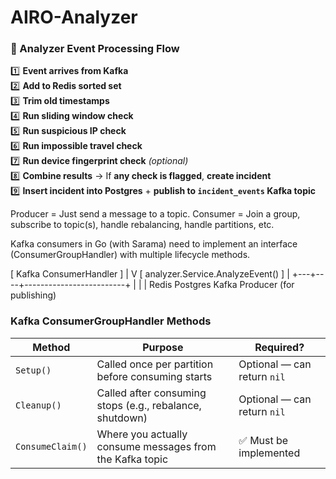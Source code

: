 # AIRO-Analyzer

### 🔁 Analyzer Event Processing Flow

1️⃣ **Event arrives from Kafka**  
2️⃣ **Add to Redis sorted set**  
3️⃣ **Trim old timestamps**  
4️⃣ **Run sliding window check**  
5️⃣ **Run suspicious IP check**  
6️⃣ **Run impossible travel check**  
7️⃣ **Run device fingerprint check** *(optional)*  
8️⃣ **Combine results** → If **any check is flagged**, **create incident**  
9️⃣ **Insert incident into Postgres** + **publish to `incident_events` Kafka topic**

Producer = Just send a message to a topic.
Consumer = Join a group, subscribe to topic(s), handle rebalancing, handle partitions, etc.

Kafka consumers in Go (with Sarama) need to implement an interface (ConsumerGroupHandler) with multiple lifecycle methods.

[ Kafka ConsumerHandler ]
         |
         V
[ analyzer.Service.AnalyzeEvent() ]
         |
     +---+----+-------------------------+
     |        |                         |
 Redis   Postgres               Kafka Producer (for publishing)


### Kafka ConsumerGroupHandler Methods

| Method           | Purpose                                                                 | Required?                     |
|----------------  |-------------------------------------------------------------------------|-------------------------------|
| `Setup()`        | Called once per partition before consuming starts                       | Optional — can return `nil`   |
| `Cleanup()`      | Called after consuming stops (e.g., rebalance, shutdown)                | Optional — can return `nil`   |
| `ConsumeClaim()` | Where you actually consume messages from the Kafka topic                | ✅ Must be implemented        |
